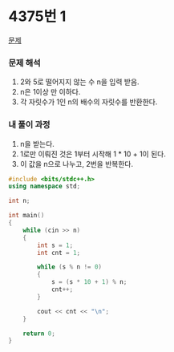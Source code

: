 # 4375번 1

[문제](https://www.acmicpc.net/problem/4375)

### 문제 해석

1. 2와 5로 떨어지지 않는 수 n을 입력 받음.
2. n은 1이상 만 이하다.
3. 각 자릿수가 1인 n의 배수의 자릿수를 반환한다.

### 내 풀이 과정

1. n을 받는다.
2. 1로만 이뤄진 것은 1부터 시작해 1 \* 10 + 1이 된다.
3. 이 값을 n으로 나누고, 2번을 반복한다.

```c++
#include <bits/stdc++.h>
using namespace std;

int n;

int main()
{
    while (cin >> n)
    {
        int s = 1;
        int cnt = 1;

        while (s % n != 0)
        {
            s = (s * 10 + 1) % n;
            cnt++;
        }

        cout << cnt << "\n";
    }

    return 0;
}
```
